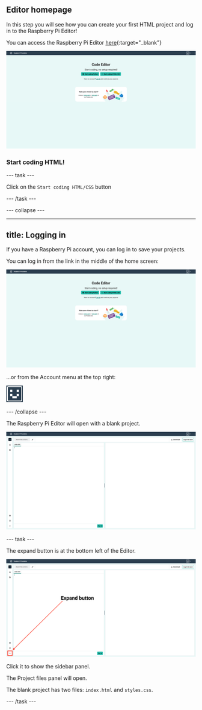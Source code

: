 ## Editor homepage

In this step you will see how you can create your first HTML project and log in to the Raspberry Pi Editor! 

You can access the Raspberry Pi Editor [here](https://editor.raspberrypi.org/en/){:target="_blank"}

![The Raspberry Pi Editor homepage screen. Two buttons are shown: "Start coding Python" and "Start coding HTML/CSS". There are also links to the Python and Web project paths.](images/home.png)

### Start coding HTML!

--- task ---

Click on the `Start coding HTML/CSS` button

--- /task ---

--- collapse ---

---
title: Logging in
---

If you have a Raspberry Pi account, you can log in to save your projects.

You can log in from the link in the middle of the home screen:

![The Editor homepage screen. Two buttons are shown: "Start coding Python" and "Start coding HTML/CSS". There are also links to the Python and Web project paths.](images/home.png)

...or from the Account menu at the top right:

![The Account menu icon - a face drawn out of blocks.](images/account_menu_icon.png)

--- /collapse ---

The Raspberry Pi Editor will open with a blank project.

![The Raspberry Pi Editor screen.](images/editor-blank.png)

--- task ---

The expand button is at the bottom left of the Editor. 

![A screenshot of the Editor showing the expand button highlighted and labelled.](images/expand_button.png)

Click it to show the sidebar panel.

The Project files panel will open.

The blank project has two files: `index.html` and `styles.css`.

--- /task ---